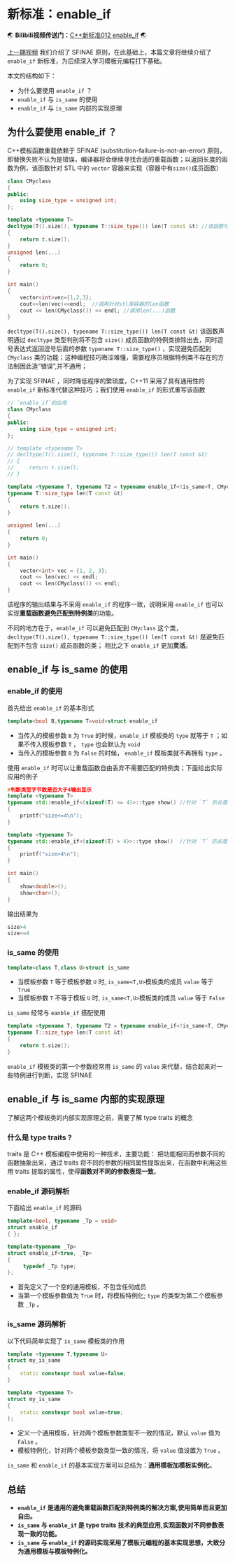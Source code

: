 # 新标准：enable_if

:earth_asia: **Bilibili视频传送门：**[C++新标准012  enable_if](https://www.bilibili.com/video/BV1Tv4y1N73A?spm_id_from=333.999.0.0&vd_source=0184d13a7c21515c19c1cdb9230751c8) :earth_asia:

[上一期视频](https://www.bilibili.com/video/BV1yr4y1t7qo?spm_id_from=333.999.0.0&vd_source=0184d13a7c21515c19c1cdb9230751c8) 我们介绍了 SFINAE 原则，在此基础上，本篇文章将继续介绍了 `enable_if` 新标准，为后续深入学习模板元编程打下基础。


本文的结构如下：
- 为什么要使用 `enable_if` ？
- `enable_if` 与 `is_same` 的使用
- `enable_if` 与 `is_same` 内部的实现原理


## 为什么要使用 enable_if ？

C++模板函数重载依赖于 SFINAE (substitution-failure-is-not-an-error) 原则，即替换失败不认为是错误，编译器将会继续寻找合适的重载函数；以返回长度的函数为例，该函数针对 STL 中的  `vector` 容器来实现（容器中有`size()`成员函数）

```c++
class CMyclass
{
public:
    using size_type = unsigned int;
};

template <typename T>
decltype(T().size(), typename T::size_type()) len(T const &t) //该函数可以避免匹配到 CMyclass 类
{
    return t.size();
}
unsigned len(...)
{
    return 0;
}

int main()
{
    vector<int>vec={1,2,3};
    cout<<len(vec)<<endl;  //调用针对stl库容器的len函数
    cout << len(CMyclass()) << endl; //调用len(...)函数
}
```
`decltype(T().size(), typename T::size_type()) len(T const &t)` 该函数声明通过 `decltype` 类型判别将不包含 `size()` 成员函数的特例类排除出去，同时逗号表达式返回逗号后面的参数 `typename T::size_type()` ，实现避免匹配到 `CMyclass` 类的功能；这种编程技巧晦涩难懂，需要程序员根据特例类不存在的方法制因此造“错误”,并不通用；

为了实现 SFINAE ，同时降低程序的繁琐度，C++11 采用了具有通用性的 `enable_if` 新标准代替这种技巧 ；我们使用 `enable_if` 的形式重写该函数
```c++
// `enable_if`的应用
class CMyclass
{
public:
    using size_type = unsigned int;
};

// template <typename T>  
// decltype(T().size(), typename T::size_type()) len(T const &t)
// {
//     return t.size();
// }

template <typename T, typename T2 = typename enable_if<!is_same<T, CMyclass>::value>::type> //`enable_if`形式
typename T::size_type len(T const &t)
{
    return t.size();
}

unsigned len(...)
{
    return 0;
}

int main()
{
    vector<int> vec = {1, 2, 3};
    cout << len(vec) << endl;
    cout << len(CMyclass()) << endl;
}
```
该程序的输出结果与不采用 `enable_if` 的程序一致，说明采用 `enable_if` 也可以实现**重载函数避免匹配到特例类**的功能。

不同的地方在于，`enable_if` 可以避免匹配到 `CMyclass` 这个类，`decltype(T().size(), typename T::size_type()) len(T const &t)` 是避免匹配到不包含 `size()` 成员函数的类；
相比之下 `enable_if` 更加**灵活**。

## enable_if 与 is_same 的使用

### enable_if 的使用

首先给出 `enable_if` 的基本形式
```c++
template<bool B,typename T=void>struct enable_if
```
- 当传入的模板参数 `B` 为 `True` 的时候，`enable_if` 模板类的 `type` 就等于 `T` ；如果不传入模板参数 `T` ， `type` 也会默认为 `void` 
- 当传入的模板参数 `B` 为 `False` 的时候， `enable_if` 模板类就不再拥有 `type` 。

使用 `enable_if` 时可以让重载函数自由丢弃不需要匹配的特例类；下面给出实际应用的例子

```c++
#判断类型字节数是否大于4输出显示
template <typename T>
typename std::enable_if<(sizeof(T) <= 4)>::type show() //针对 `T` 的长度小于等于4的情况生效
{
    printf("size<=4\n");
}

template <typename T>
typename std::enable_if<(sizeof(T) > 4)>::type show()  //针对 `T` 的长度大于4的情况生效
{
    printf("size>4\n");
}

int main()
{
    show<double>();
    show<char>();
}
```
输出结果为
```c++
size>4
size<=4
```


### is_same 的使用

```c++
template<class T,class U>struct is_same
```
- 当模板参数 `T` 等于模板参数 `U` 时, `is_same<T,U>`模板类的成员 `value` 等于 `True`
- 当模板参数 `T` 不等于模板 `U` 时, `is_same<T,U>`模板类的成员 `value` 等于 `False`

`is_same` 经常与 `eanble_if` 搭配使用
```c++
template <typename T, typename T2 = typename enable_if<!is_same<T, CMyclass>::value>::type> //`enable_if`形式
typename T::size_type len(T const &t)
{
    return t.size();
}
```
`enable_if` 模板类的第一个参数经常用 `is_same` 的 `value` 来代替，结合起来对一些特例进行判断，实现 SFINAE



## enable_if 与 is_same 内部的实现原理

了解这两个模板类的内部实现原理之前，需要了解 type traits 的概念

### 什么是 type traits ?

 traits 是 C++ 模板编程中使用的一种技术，主要功能： 
 把功能相同而参数不同的函数抽象出来，通过 traits 将不同的参数的相同属性提取出来，在函数中利用这些用 traits 提取的属性，使得**函数对不同的参数表现一致**。

### enable_if 源码解析

下面给出 `enable_if` 的源码
```c++
template<bool, typename _Tp = void>
struct enable_if
{ };

template<typename _Tp>
struct enable_if<true, _Tp>
{ 
     typedef _Tp type; 
};
```
- 首先定义了一个空的通用模板，不包含任何成员
- 当第一个模板参数值为 `True` 时，将模板特例化; `type` 的类型为第二个模板参数 `_Tp` 。

### is_same 源码解析

以下代码简单实现了 `is_same` 模板类的作用
```c++
template <typename T,typename U>
struct my_is_same
{
    static constexpr bool value=false;
}

template <typename T>
struct my_is_same
{
    static constexpr bool value=true;
};
```
- 定义一个通用模板，针对两个模板参数类型不一致的情况，默认 `value` 值为 `False` 。
- 模板特例化，针对两个模板参数类型一致的情况，将 `value` 值设置为 `True` 。

`is_same` 和 `enable_if` 的基本实现方案可以总结为：**通用模板加模板实例化**。


## 总结

- **`enable_if` 是通用的避免重载函数匹配到特例类的解决方案,使用简单而且更加自由。**
- **`is_same` 与 `enable_if` 是 type traits 技术的典型应用,实现函数对不同参数表现一致的功能。**
- **`is_same` 与 `enable_if` 的源码实现采用了模板元编程的基本实现思想，大致分为通用模板与模板特例化。**
